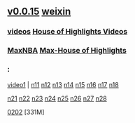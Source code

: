 ## [v0.0.15](https://github.com/littleflute/NBA/edit/master/README.md) [weixin](https://littleflute.github.io/weixin)
### [videos](https://www.youtube.com/user/NBA/videos) [House of Highlights Videos](https://www.youtube.com/channel/UCqQo7ewe87aYAe7ub5UqXMw/videos)
### [MaxNBA](https://www.youtube.com/user/NBA/videos?view=0&sort=p&flow=grid)  [Max-House of Highlights](https://www.youtube.com/channel/UCqQo7ewe87aYAe7ub5UqXMw/videos?view=0&sort=p&flow=grid)

### : 
[video1](https://mp.weixin.qq.com/mp/homepage?__biz=MzI3MDQyODk3Ng==&hid=1&sn=ce58145d442c375b93975c1ad6d16e74) | 
[n11](https://mp.weixin.qq.com/s/mkck3SrHWSVT2JCwsRRTWg) [n12](https://mp.weixin.qq.com/s/3T_6c9gUHuIX_jiSIXfNTg) [n13](https://mp.weixin.qq.com/s/yRqhF86M0YCZEzuSq2I2lg) [n14](https://mp.weixin.qq.com/s/iqeR6Yti6fFwm1W9__aOFA) [n15](https://mp.weixin.qq.com/s/maL-k0Dft3q21N_ILU071g) [n16](https://mp.weixin.qq.com/s/v5X_LvQB9-3RdBLQCAHWHg) [n17](https://mp.weixin.qq.com/s/vgGwHm3xUIetD2lNKjZCgA) [n18](https://mp.weixin.qq.com/s/xd4g5K9XeuWVgZWTPjrRIA)

[n21](https://mp.weixin.qq.com/s/LqeKTPS9DbA8nO6xY4ZTpw) [n22](https://mp.weixin.qq.com/s/ZsTkp7004TC4kZ2l0WPIgQ) [n23](https://mp.weixin.qq.com/s/t1O7ahyhyXrwB9uLE_2cZg) [n24](https://mp.weixin.qq.com/s/MrDae9-XAPGV9T9PhYrR3A) [n25](https://mp.weixin.qq.com/s/amFp6fSyrEVxx9K1OoLOEw) [n26](https://mp.weixin.qq.com/s/3Tk4LC_6e0uRptctHjDbHg) [n27](https://mp.weixin.qq.com/s/QabonoUz1Orrv_gXrlp2kw) [n28](https://mp.weixin.qq.com/s/kvb11HI4A_JYlVp6E0YO8g)

[0202](0202)  [331M]
